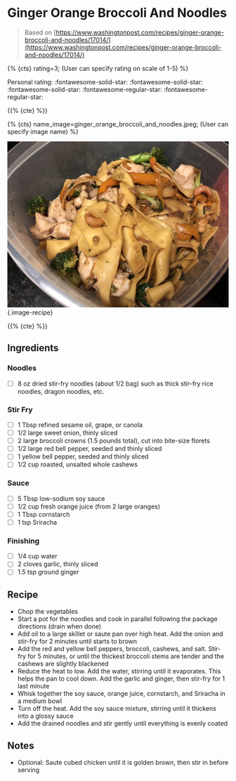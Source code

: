 # Ginger Orange Broccoli And Noodles

> Based on [https://www.washingtonpost.com/recipes/ginger-orange-broccoli-and-noodles/17014/](https://www.washingtonpost.com/recipes/ginger-orange-broccoli-and-noodles/17014/)

{% {cts} rating=3; (User can specify rating on scale of 1-5) %}

Personal rating: :fontawesome-solid-star: :fontawesome-solid-star: :fontawesome-solid-star: :fontawesome-regular-star: :fontawesome-regular-star:

{{% {cte} %}}

{% {cts} name_image=ginger_orange_broccoli_and_noodles.jpeg; (User can specify image name) %}

![ginger_orange_broccoli_and_noodles.jpeg](./ginger_orange_broccoli_and_noodles.jpeg){.image-recipe}

{{% {cte} %}}

## Ingredients

### Noodles

- [ ] 8 oz dried stir-fry noodles (about 1/2 bag) such as thick stir-fry rice noodles, dragon noodles, etc.

### Stir Fry

- [ ] 1 Tbsp refined sesame oil, grape, or canola
- [ ] 1/2 large sweet onion, thinly sliced
- [ ] 2 large broccoli crowns (1.5 pounds total), cut into bite-size florets
- [ ] 1/2 large red bell pepper, seeded and thinly sliced
- [ ] 1 yellow bell pepper, seeded and thinly sliced
- [ ] 1/2 cup roasted, unsalted whole cashews

### Sauce

- [ ] 5 Tbsp low-sodium soy sauce
- [ ] 1/2 cup fresh orange juice (from 2 large oranges)
- [ ] 1 Tbsp cornstarch
- [ ] 1 tsp Sriracha

### Finishing

- [ ] 1/4 cup water
- [ ] 2 cloves garlic, thinly sliced
- [ ] 1.5 tsp ground ginger

## Recipe

- Chop the vegetables
- Start a pot for the noodles and cook in parallel following the package directions (drain when done)
- Add oil to a large skillet or saute pan over high heat. Add the onion and stir-fry for 2 minutes until starts to brown
- Add the red and yellow bell peppers, broccoli, cashews, and salt. Stir-fry for 5 minutes, or until the thickest broccoli stems are tender and the cashews are slightly blackened
- Reduce the heat to low. Add the water, stirring until it evaporates. This helps the pan to cool down. Add the garlic and ginger, then stir-fry for 1 last minute
- Whisk together the soy sauce, orange juice, cornstarch, and Sriracha in a medium bowl
- Turn off the heat. Add the soy sauce mixture, stirring until it thickens into a glossy sauce
- Add the drained noodles and stir gently until everything is evenly coated

## Notes

- Optional: Saute cubed chicken until it is golden brown, then stir in before serving
